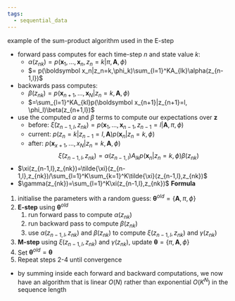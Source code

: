 ```yaml
---
tags:
  - sequential_data
---
```

example of the sum-product algorithm used in the E-step
- forward pass computes for each time-step $n$ and state value $k$:
	- $\alpha(z_{nk})=p(\boldsymbol x_1,..., \boldsymbol x_n, z_n=k|\pi,\boldsymbol A, \phi)$
	- $= p(\boldsymbol x_n|z_n=k,\phi_k)\sum_{l=1}^KA_{lk}\alpha(z_{n-1,l})$
- backwards pass computes:
	- $\beta(z_{nk})=p(\boldsymbol x_{n+1},...,\boldsymbol x_N|z_{n}=k, \boldsymbol A, \phi)$
	- $=\sum_{l=1}^KA_{kl}p(\boldsymbol x_{n+1}|z_{n+1}=l, \phi_l)\beta(z_{n+1,l})$
- use the computed $\alpha$ and $\beta$ terms to compute our expectations over $\boldsymbol z$
	- before: $\tilde{\xi}(z_{n-1,l},z_{nk})=p(\boldsymbol x_1, ..., \boldsymbol x_{n-1}, z_{n-1}=l|\boldsymbol A,\pi,\phi)$
	- current: $p(z_n=k|z_{n-1}=l,\boldsymbol A)p(\boldsymbol x_n|z_n=k,\phi)$
	- after: $p(\boldsymbol x_{x+1},..., x_N|z_n=k,\boldsymbol A,\phi)$
	$$
	\tilde{\xi}(z_{n-1,l},z_{nk})=\alpha(z_{n-1,l})A_{lk}p(\boldsymbol x_n|z_n=k,\phi)\beta(z_{nk})
	$$
- $\xi(z_{n-1,l},z_{nk})=\tilde{\xi}(z_{n-1,l},z_{nk})/\sum_{l=1}^K\sum_{k=1}^K\tilde{\xi}(z_{n-1,l},z_{nk})$
- $\gamma(z_{nk})=\sum_{l=1}^K\xi(z_{n-1,l},z_{nk})$
**Formula**
1. initialise the parameters with a random guess: $\boldsymbol{\theta}^{old}=\{\boldsymbol A,\pi,\phi\}$
2. **E-step** using $\boldsymbol{\theta}^{old}$
	1. run forward pass to compute $\alpha(z_{nk})$
	2. run backward pass to compute $\beta(z_{nk})$
	3. use $\alpha(z_{n-1,l},z_{nk})$ and $\beta(z_{nk})$ to compute $\xi(z_{n-1,l},z_{nk})$ and $\gamma(z_{nk})$
3. **M-step** using $\xi(z_{n-1,l},z_{nk})$ and $\gamma(z_{nk})$, update $\boldsymbol \theta =\{\pi, \boldsymbol A, \phi\}$
4. Set $\boldsymbol \theta^{old}=\boldsymbol \theta$
5. Repeat steps 2-4 until convergence
- by summing inside each forward and backward computations, we now have an algorithm that is linear $O(N)$ rather than exponential $O(K^N)$ in the sequence length
